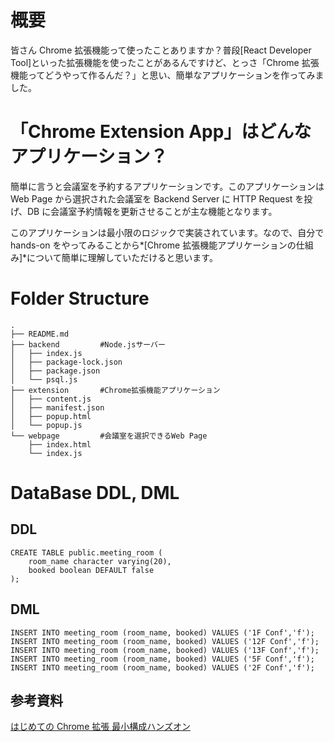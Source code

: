 # 概要

皆さん Chrome 拡張機能って使ったことありますか？普段[React Developer Tool]といった拡張機能を使ったことがあるんですけど、とっさ「Chrome 拡張機能ってどうやって作るんだ？」と思い、簡単なアプリケーションを作ってみました。

# 「Chrome Extension App」はどんなアプリケーション？

簡単に言うと会議室を予約するアプリケーションです。このアプリケーションは Web Page から選択された会議室を Backend Server に HTTP Request を投げ、DB に会議室予約情報を更新させることが主な機能となります。

このアプリケーションは最小限のロジックで実装されています。なので、自分で hands-on をやってみることから*[Chrome 拡張機能アプリケーションの仕組み]*について簡単に理解していただけると思います。

# Folder Structure

    .
    ├── README.md
    ├── backend         #Node.jsサーバー
    │   ├── index.js
    │   ├── package-lock.json
    │   ├── package.json
    │   └── psql.js
    ├── extension       #Chrome拡張機能アプリケーション
    │   ├── content.js
    │   ├── manifest.json
    │   ├── popup.html
    │   └── popup.js
    └── webpage         #会議室を選択できるWeb Page
        ├── index.html
        └── index.js

# DataBase DDL, DML

## DDL

    CREATE TABLE public.meeting_room (
        room_name character varying(20),
        booked boolean DEFAULT false
    );

## DML

    INSERT INTO meeting_room (room_name, booked) VALUES ('1F Conf','f');
    INSERT INTO meeting_room (room_name, booked) VALUES ('12F Conf','f');
    INSERT INTO meeting_room (room_name, booked) VALUES ('13F Conf','f');
    INSERT INTO meeting_room (room_name, booked) VALUES ('5F Conf','f');
    INSERT INTO meeting_room (room_name, booked) VALUES ('2F Conf','f');

## 参考資料

[はじめての Chrome 拡張 最小構成ハンズオン](https://qiita.com/punkshiraishi/items/5eca74202f6445025650)
